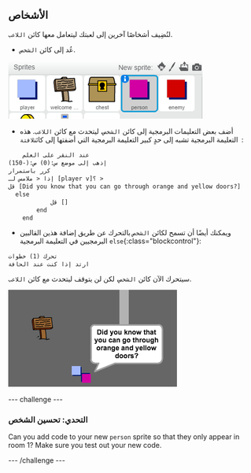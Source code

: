 ## الأشخاص

لنُضِيف أشخاصًا آخرين إلى لعبتك ليتعامل معها كائن `اللاعب`.

+ عُد إلى كائن `الشخص`.

![Person sprite](images/person-sprite.png)

+ أضف بعض التعليمات البرمجية إلى كائن `الشخص`، ليتحدث مع كائن `اللاعب`. هذه التعليمة البرمجية تشبه إلى حدٍ كبير التعليمة البرمجية التي أضفتها إلى كائن`لافتة `:

```blocks
    عند النقر على العلم
إذهب إلى موضع س:(0) ص:(-150)
كرر باستمرار
إذا < ملامس لـ [player v]؟ >
قل [Did you know that you can go through orange and yellow doors?]
  else
            قل []
        end
    end
```

+ ويمكنك أيضًا أن تسمح لكائن `الشخص` بالتحرك عن طريق إضافة هذين القالبين البرمجيين في التعليمة البرمجية `else`{:class="blockcontrol"}:

```blocks
تحرك (1) خطوات
ارتد إذا كنت عند الحافة
```

سيتحرك الآن كائن `الشخص`، لكن لن يتوقف ليتحدث مع كائن `اللاعب`.

![screenshot](images/world-person-test.png)

\--- challenge \---

### التحدي: تحسين الشخص

Can you add code to your new `person` sprite so that they only appear in room 1? Make sure you test out your new code.

\--- /challenge \---